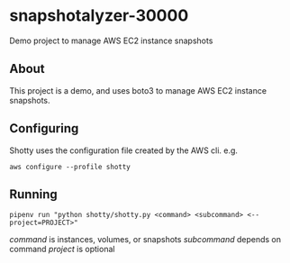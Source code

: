 # snapshotalyzer-30000
Demo project to manage AWS EC2 instance snapshots

## About
This project is a demo, and uses boto3 to manage AWS EC2 instance snapshots.

## Configuring
Shotty uses the configuration file created by the AWS cli. e.g.

`aws configure --profile shotty`

## Running
`pipenv run "python shotty/shotty.py <command> <subcommand> <--project=PROJECT>"`

*command* is instances, volumes, or snapshots
*subcommand* depends on command
*project* is optional
